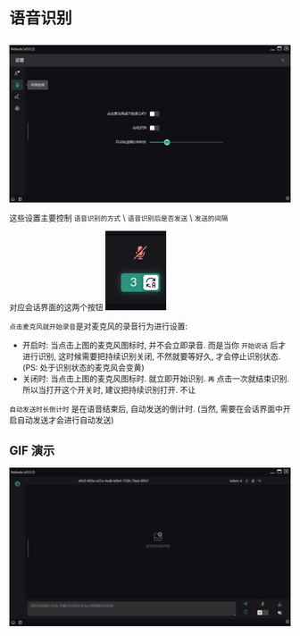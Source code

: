 # 语音识别
##

![](/images/setting-recognition-1.png)

这些设置主要控制 `语音识别的方式` \ `语音识别后是否发送` \ `发送的间隔`

对应会话界面的这两个按钮
![](/images/setting-recognition-2.png)

`点击麦克风就开始录音`是对麦克风的录音行为进行设置:
* 开启时: 当点击上图的麦克风图标时, 并不会立即录音. 而是当你 `开始说话` 后才进行识别, 这时候需要把持续识别关闭, 不然就要等好久, 才会停止识别状态. (PS: 处于识别状态的麦克风会变黄)
* 关闭时: 当点击上图的麦克风图标时. 就立即开始识别. `再` 点击一次就结束识别. 所以当打开这个开关时, 建议把持续识别打开. 不让

`自动发送时长倒计时` 是在语音结束后, 自动发送的倒计时. (当然, 需要在会话界面中开启自动发送才会进行自动发送)

## GIF 演示
![](/images/auto_seand_example.gif)
